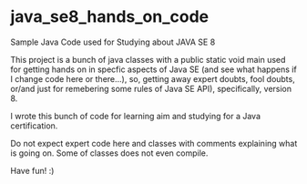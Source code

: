 # java_se8_hands_on_code
Sample Java Code used for Studying about JAVA SE 8

This project is a bunch of java classes with a public static void main used for getting hands on in specfic aspects of Java SE 
(and see what happens if I change code here or there...), so, getting away expert doubts, fool doubts, or/and just for remebering 
some rules of Java SE API), specifically, version 8.

I wrote this bunch of code for learning aim and studying for a Java certification.

Do not expect expert code here and classes with comments explaining what is going on.
Some of classes does not even compile.

Have fun! :)
